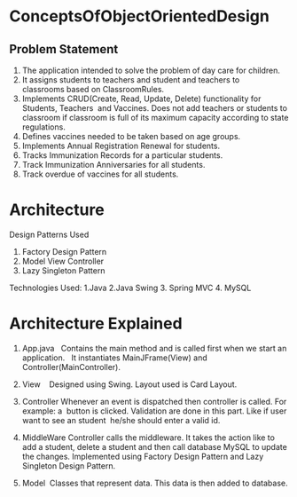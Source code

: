 # ConceptsOfObjectOrientedDesign

## Problem Statement
1. The application intended to solve the problem of day care for children.
2. It assigns students to teachers and student and teachers to classrooms based on ClassroomRules.
3. Implements CRUD(Create, Read, Update, Delete) functionality for Students, Teachers  and Vaccines. Does not add teachers or students to classroom if classroom is full of its      maximum capacity according to state regulations.
4. Defines vaccines needed to be taken based on age groups.
5. Implements Annual Registration Renewal for students.
6. Tracks Immunization Records for a particular students.
7. Track Immunization Anniversaries for all students.
8. Track overdue of vaccines for all students.

# Architecture
Design Patterns Used
1. Factory Design Pattern
2. Model View Controller 
3. Lazy Singleton Pattern

Technologies Used:
1.Java
2.Java Swing
3. Spring MVC
4. MySQL

# Architecture Explained
1. App.java
   Contains the main method and is called first when we start an application.
   It instantiates MainJFrame(View) and Controller(MainController).
  
2. View 
   Designed using Swing. Layout used is Card Layout.
 
3. Controller
   Whenever an event is dispatched then controller is called. For example: a  button is clicked. Validation are done in this part. Like if user want to see an student  he/she    should enter a valid id.
   
4. MiddleWare
   Controller calls the middleware. It takes the action like to add a student, delete a student and then call database MySQL to update the changes. Implemented using            Factory Design Pattern and Lazy Singleton Design Pattern.
   
5. Model 
   Classes that represent data. This data is then added to database.


